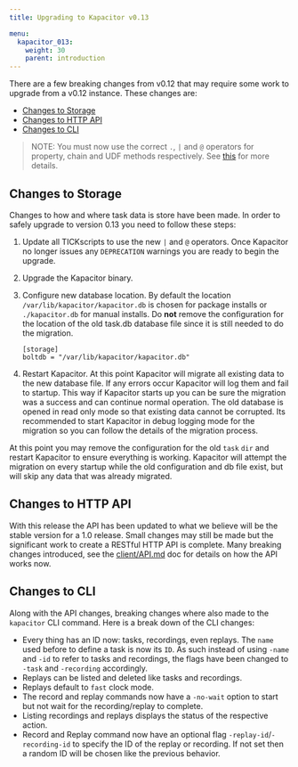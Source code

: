 ```yaml
---
title: Upgrading to Kapacitor v0.13

menu:
  kapacitor_013:
    weight: 30
    parent: introduction
---
```



There are a few breaking changes from v0.12 that may require some work
to upgrade from a v0.12 instance.  These changes are:

* [Changes to Storage](#changes-to-storage)
* [Changes to HTTP API](#changes-to-http-api)
* [Changes to CLI](#changes-to-cli)

> NOTE: You must now use the correct `.`, `|` and `@` operators for property, chain and UDF methods respectively.
See [this](https://docs.influxdata.com/kapacitor/v0.12/introduction/upgrading/#tickscript-chain-operator) for more details.

## Changes to Storage

Changes to how and where task data is store have been made.
In order to safely upgrade to version 0.13 you need to follow these steps:

1. Update all TICKscripts to use the new `|` and `@` operators. Once Kapacitor no longer issues any `DEPRECATION` warnings you are ready to begin the upgrade.
2. Upgrade the Kapacitor binary.
3. Configure new database location. By default the location `/var/lib/kapacitor/kapacitor.db` is chosen for package installs or `./kapacitor.db` for manual installs.
Do **not** remove the configuration for the location of the old task.db database file since it is still needed to do the migration.

    ```
    [storage]
    boltdb = "/var/lib/kapacitor/kapacitor.db"
    ```

4. Restart Kapacitor. At this point Kapacitor will migrate all existing data to the new database file.
If any errors occur Kapacitor will log them and fail to startup. This way if Kapacitor starts up you can be sure the migration was a success and can continue normal operation.
The old database is opened in read only mode so that existing data cannot be corrupted.
Its recommended to start Kapacitor in debug logging mode for the migration so you can follow the details of the migration process.

At this point you may remove the configuration for the old `task` `dir` and restart Kapacitor to ensure everything is working.
Kapacitor will attempt the migration on every startup while the old configuration and db file exist, but will skip any data that was already migrated.


## Changes to HTTP API

With this release the API has been updated to what we believe will be the stable version for a 1.0 release.
Small changes may still be made but the significant work to create a RESTful HTTP API is complete.
Many breaking changes introduced, see the [client/API.md](http://github.com/influxdata/kapacitor/blob/master/client/API.md) doc for details on how the API works now.

## Changes to CLI

Along with the API changes, breaking changes where also made to the `kapacitor` CLI command.
Here is a break down of the CLI changes:

* Every thing has an ID now: tasks, recordings, even replays.
    The `name` used before to define a task is now its `ID`.
    As such instead of using `-name` and `-id` to refer to tasks and recordings,
    the flags have been changed to `-task` and `-recording` accordingly.
* Replays can be listed and deleted like tasks and recordings.
* Replays default to `fast` clock mode.
* The record and replay commands now have a `-no-wait` option to start but not wait for the recording/replay to complete.
* Listing recordings and replays displays the status of the respective action.
* Record and Replay command now have an optional flag `-replay-id`/`-recording-id` to specify the ID of the replay or recording.
    If not set then a random ID will be chosen like the previous behavior.

